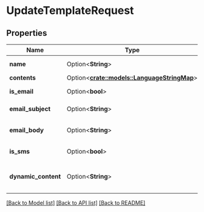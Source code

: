 # UpdateTemplateRequest

## Properties

Name | Type | Description | Notes
------------ | ------------- | ------------- | -------------
**name** | Option<**String**> | Updated name of the template. | [optional]
**contents** | Option<[**crate::models::LanguageStringMap**](LanguageStringMap.md)> |  | [optional]
**is_email** | Option<**bool**> | Set true for an Email template. | [optional]
**email_subject** | Option<**String**> | Subject of the email. | [optional]
**email_body** | Option<**String**> | Body of the email (HTML supported). | [optional]
**is_sms** | Option<**bool**> | Set true for an SMS template. | [optional]
**dynamic_content** | Option<**String**> | JSON string for dynamic content personalization. | [optional]

[[Back to Model list]](../README.md#documentation-for-models) [[Back to API list]](../README.md#documentation-for-api-endpoints) [[Back to README]](../README.md)


